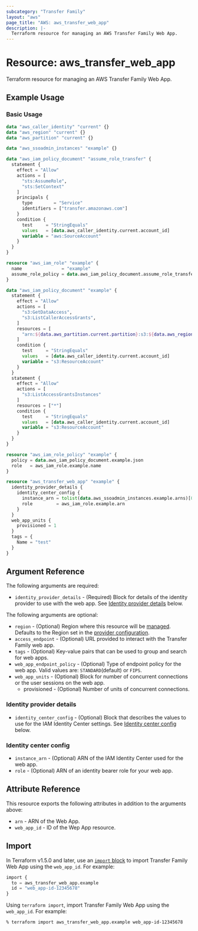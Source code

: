 ```yaml
---
subcategory: "Transfer Family"
layout: "aws"
page_title: "AWS: aws_transfer_web_app"
description: |-
  Terraform resource for managing an AWS Transfer Family Web App.
---
```


# Resource: aws_transfer_web_app

Terraform resource for managing an AWS Transfer Family Web App.

## Example Usage

### Basic Usage

```terraform
data "aws_caller_identity" "current" {}
data "aws_region" "current" {}
data "aws_partition" "current" {}

data "aws_ssoadmin_instances" "example" {}

data "aws_iam_policy_document" "assume_role_transfer" {
  statement {
    effect = "Allow"
    actions = [
      "sts:AssumeRole",
      "sts:SetContext"
    ]
    principals {
      type        = "Service"
      identifiers = ["transfer.amazonaws.com"]
    }
    condition {
      test     = "StringEquals"
      values   = [data.aws_caller_identity.current.account_id]
      variable = "aws:SourceAccount"
    }
  }
}

resource "aws_iam_role" "example" {
  name               = "example"
  assume_role_policy = data.aws_iam_policy_document.assume_role_transfer.json
}

data "aws_iam_policy_document" "example" {
  statement {
    effect = "Allow"
    actions = [
      "s3:GetDataAccess",
      "s3:ListCallerAccessGrants",
    ]
    resources = [
      "arn:${data.aws_partition.current.partition}:s3:${data.aws_region.current.name}:${data.aws_caller_identity.current.account_id}:access-grants/*"
    ]
    condition {
      test     = "StringEquals"
      values   = [data.aws_caller_identity.current.account_id]
      variable = "s3:ResourceAccount"
    }
  }
  statement {
    effect = "Allow"
    actions = [
      "s3:ListAccessGrantsInstances"
    ]
    resources = ["*"]
    condition {
      test     = "StringEquals"
      values   = [data.aws_caller_identity.current.account_id]
      variable = "s3:ResourceAccount"
    }
  }
}

resource "aws_iam_role_policy" "example" {
  policy = data.aws_iam_policy_document.example.json
  role   = aws_iam_role.example.name
}

resource "aws_transfer_web_app" "example" {
  identity_provider_details {
    identity_center_config {
      instance_arn = tolist(data.aws_ssoadmin_instances.example.arns)[0]
      role         = aws_iam_role.example.arn
    }
  }
  web_app_units {
    provisioned = 1
  }
  tags = {
    Name = "test"
  }
}
```

## Argument Reference

The following arguments are required:

* `identity_provider_details` - (Required) Block for details of the identity provider to use with the web app. See [Identity provider details](#identity-provider-details) below.

The following arguments are optional:

* `region` - (Optional) Region where this resource will be [managed](https://docs.aws.amazon.com/general/latest/gr/rande.html#regional-endpoints). Defaults to the Region set in the [provider configuration](https://registry.terraform.io/providers/hashicorp/aws/latest/docs#aws-configuration-reference).
* `access_endpoint` - (Optional) URL provided to interact with the Transfer Family web app.
* `tags` - (Optional) Key-value pairs that can be used to group and search for web apps.
* `web_app_endpoint_policy` - (Optional) Type of endpoint policy for the web app. Valid values are: `STANDARD`(default) or `FIPS`.
* `web_app_units` - (Optional) Block for number of concurrent connections or the user sessions on the web app.
    * provisioned - (Optional) Number of units of concurrent connections.

### Identity provider details

* `identity_center_config` - (Optional) Block that describes the values to use for the IAM Identity Center settings. See [Identity center config](#identity-center-config) below.

### Identity center config

* `instance_arn` - (Optional) ARN of the IAM Identity Center used for the web app.
* `role` - (Optional) ARN of an identity bearer role for your web app.

## Attribute Reference

This resource exports the following attributes in addition to the arguments above:

* `arn` - ARN of the Web App.
* `web_app_id` - ID of the Wep App resource.

## Import

In Terraform v1.5.0 and later, use an [`import` block](https://developer.hashicorp.com/terraform/language/import) to import Transfer Family Web App using the `web_app_id`. For example:

```terraform
import {
  to = aws_transfer_web_app.example
  id = "web_app-id-12345678"
}
```

Using `terraform import`, import Transfer Family Web App using the `web_app_id`. For example:

```console
% terraform import aws_transfer_web_app.example web_app-id-12345678
```
